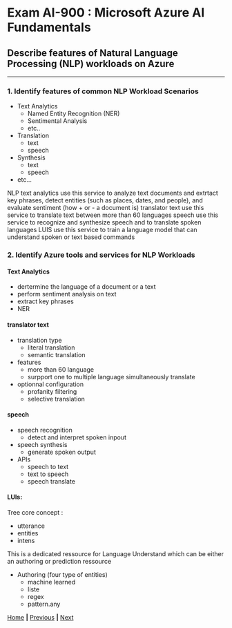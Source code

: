 # Exam AI-900 : Microsoft Azure AI Fundamentals

## Describe features of Natural Language Processing (NLP) workloads on Azure

---

### 1. Identify features of common NLP Workload Scenarios

- Text Analytics
  - Named Entity Recognition (NER)
  - Sentimental Analysis
  - etc..
- Translation
  - text
  - speech
- Synthesis 
  - text 
  - speech
- etc...

NLP
    text analytics
        use this service to analyze text documents and extrtact key phrases, detect entities (such as places, dates, and people), and evaluate sentiment (how + or - a document is)
    translator text
        use this service to translate text between more than 60 languages
    speech
        use this service to recognize and synthesize speech and to translate spoken languages
    LUIS
        use this service to train a language model that can understand spoken or text based commands




### 2. Identify Azure tools and services for NLP Workloads

#### Text Analytics
- dertermine the language of a document or a text
- perform sentiment analysis on text
- extract key phrases
- NER


#### translator text
- translation type
  - literal translation
  - semantic translation
- features
  - more than 60 language
  - surpport one to multiple language simultaneously translate
- optionnal configuration
  - profanity filtering
  - selective translation

#### speech
- speech recognition
  - detect and interpret spoken inpout
- speech synthesis
  - generate spoken output
- APIs   
  - speech to text
  - text to speech
  - speech translate
    
#### LUIs:

Tree core concept :
  - utterance
  - entities
  - intens

This is a dedicated ressource for Language Understand which can be either an authoring or prediction ressource
- Authoring (four type of entities)
  - machine learned
  - liste
  - regex
  - pattern.any 


[Home](00-INTRO.md) **|** [Previous](04-CV.md) **|** [Next](05-CONVERSATIONAL.md)